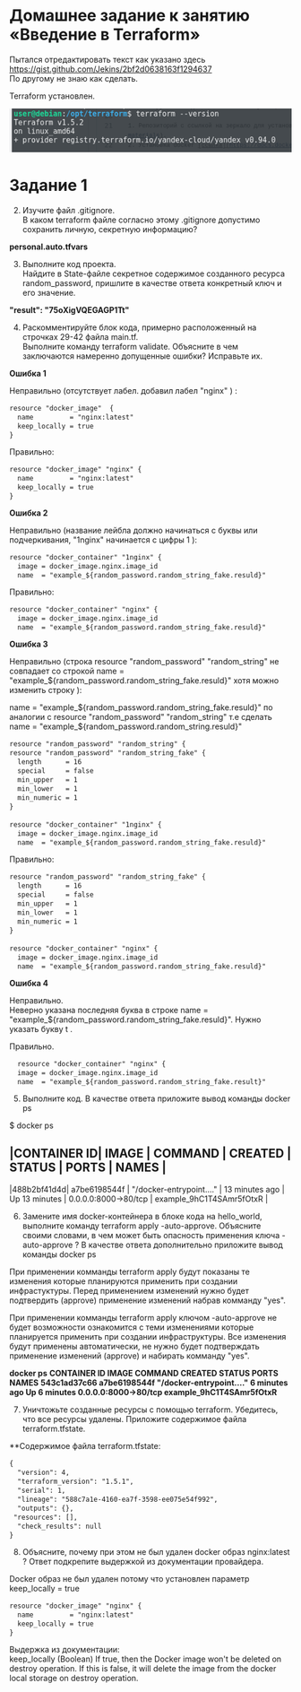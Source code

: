 
# Домашнее задание к занятию «Введение в Terraform»

Пытался отредактировать текст как указано здесь  https://gist.github.com/Jekins/2bf2d0638163f1294637  
По другому не знаю как сделать.

Terraform  установлен.  

 ![Версия установленного Terraform](https://github.com/ilya2740/devops-netology/blob/main/Terraform_version.png)




# Задание 1

 2. Изучите файл .gitignore.  
    В каком terraform файле согласно этому .gitignore допустимо сохранить личную, секретную информацию?

**personal.auto.tfvars**

 3. Выполните код проекта.  
    Найдите в State-файле секретное содержимое созданного ресурса random_password, пришлите в качестве ответа конкретный ключ и его значение.

**"result": "75oXigVQEGAGP1Tt"**

4. Раскомментируйте блок кода, примерно расположенный на строчках 29-42 файла main.tf.  
   Выполните команду terraform validate. Объясните в чем заключаются намеренно допущенные ошибки? Исправьте их.

**Ошибка 1**

Неправильно (отсутствует лабел. добавил лабел "nginx" ) :

```
resource "docker_image"  {
  name         = "nginx:latest"
  keep_locally = true
}
```

Правильно:  
```
resource "docker_image" "nginx" {
  name         = "nginx:latest"
  keep_locally = true
}
```

**Ошибка 2**

Неправильно (название лейбла должно начинаться с буквы или подчеркивания, "1nginx" начинается с цифры 1  ):

```
resource "docker_container" "1nginx" {
  image = docker_image.nginx.image_id
  name  = "example_${random_password.random_string_fake.resuld}"
```

Правильно:  

```
resource "docker_container" "nginx" {
  image = docker_image.nginx.image_id
  name  = "example_${random_password.random_string_fake.resuld}"
```
  
**Ошибка 3**

Неправильно (строка resource "random_password" "random_string" не совпадает со строкой  name  = "example_${random_password.random_string_fake.resuld}" хотя можно изменить строку  ):

name  = "example_${random_password.random_string_fake.resuld}"  по аналогии с resource "random_password" "random_string" т.е сделать name  = "example_${random_password.random_string.resuld}" 

```
resource "random_password" "random_string" {
resource "random_password" "random_string_fake" {
  length      = 16
  special     = false
  min_upper   = 1
  min_lower   = 1
  min_numeric = 1
}

resource "docker_container" "1nginx" {
  image = docker_image.nginx.image_id
  name  = "example_${random_password.random_string_fake.resuld}"
```
  
Правильно:

```
resource "random_password" "random_string_fake" {
  length      = 16
  special     = false
  min_upper   = 1
  min_lower   = 1
  min_numeric = 1
}

resource "docker_container" "nginx" {
  image = docker_image.nginx.image_id
  name  = "example_${random_password.random_string_fake.resuld}"  
```  
  
 **Ошибка 4** 
 
 Неправильно.  
 Неверно указана последняя буква в строке   name  = "example_${random_password.random_string_fake.resuld}". Нужно указать букву t .
  
 Правильно.
``` 
  resource "docker_container" "nginx" {
  image = docker_image.nginx.image_id
  name  = "example_${random_password.random_string_fake.result}" 
```  
 
5. Выполните код. В качестве ответа приложите вывод команды docker ps 

$ docker ps  

|CONTAINER ID|   IMAGE    |      COMMAND  |                CREATED   |       STATUS  |   PORTS  |  NAMES |
 ---------------------------------------------------------------------------------------------------------  
|488b2bf41d4d|  a7be6198544f |  "/docker-entrypoint.…" |  13 minutes ago |  Up 13 minutes  | 0.0.0.0:8000->80/tcp |  example_9hC1T4SAmr5fOtxR |

6. Замените имя docker-контейнера в блоке кода на hello_world, выполните команду terraform apply -auto-approve. Объясните своими словами, в чем может быть опасность применения ключа -auto-approve ? 
В качестве ответа дополнительно приложите вывод команды docker ps

При применении комманды   terraform apply будут показаны те изменения которые планируются применить при создании инфрастуктуры. Перед применением изменений нужно будет подтвердить (approve) применение изменений набрав комманду "yes".

При применении комманды   terraform apply  ключом -auto-approve  не будет возможности ознакомится с теми изменениями которые планируется применить при создании инфраструктуры. Все изменения будут применены автоматически, не нужно будет подтверждать применение изменений (approve) и набирать комманду "yes".

**docker ps**
**CONTAINER ID   IMAGE          COMMAND                  CREATED         STATUS         PORTS                  NAMES**
**543c1ad37c66   a7be6198544f   "/docker-entrypoint.…"   6 minutes ago   Up 6 minutes   0.0.0.0:8000->80/tcp   example_9hC1T4SAmr5fOtxR**


7. Уничтожьте созданные ресурсы с помощью terraform. Убедитесь, что все ресурсы удалены. Приложите содержимое файла terraform.tfstate.

**Cодержимое файла terraform.tfstate:
```
{
  "version": 4,
  "terraform_version": "1.5.1",
  "serial": 1,
  "lineage": "588c7a1e-4160-ea7f-3598-ee075e54f992",
  "outputs": {},
 "resources": [],
  "check_results": null
}
```
8. Объясните, почему при этом не был удален docker образ nginx:latest ? Ответ подкрепите выдержкой из документации провайдера.

Docker образ не был удален потому что установлен параметр keep_locally = true
```
resource "docker_image" "nginx" {
  name         = "nginx:latest"
  keep_locally = true
}
```

Выдержка из документации:  
keep_locally (Boolean) If true, then the Docker image won't be deleted on destroy operation.
If this is false, it will delete the image from the docker local storage on destroy operation.

